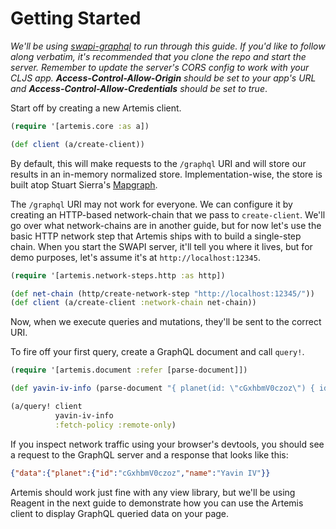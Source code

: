 # Getting Started

_We'll be using [swapi-graphql](https://github.com/graphql/swapi-graphql)
to run through this guide. If you'd like to follow along verbatim, it's
recommended that you clone the repo and start the server. Remember to update
the server's CORS config to work with your CLJS app.
**Access-Control-Allow-Origin** should be set to your app's URL and
**Access-Control-Allow-Credentials** should be set to true_.

Start off by creating a new Artemis client.

```clojure
(require '[artemis.core :as a])

(def client (a/create-client))
```

By default, this will make requests to the `/graphql` URI and will store our
results in an in-memory normalized store. Implementation-wise, the store is
built atop Stuart Sierra's
[Mapgraph](https://github.com/stuartsierra/mapgraph).

The `/graphql` URI may not work for everyone. We can configure it by creating
an HTTP-based network-chain that we pass to `create-client`. We'll go over what
network-chains are in another guide, but for now let's use the basic HTTP
network step that Artemis ships with to build a single-step chain. When you
start the SWAPI server, it'll tell you where it lives, but for demo purposes,
let's assume it's at `http://localhost:12345`.

```clojure
(require '[artemis.network-steps.http :as http])

(def net-chain (http/create-network-step "http://localhost:12345/"))
(def client (a/create-client :network-chain net-chain))
```

Now, when we execute queries and mutations, they'll be sent to the correct URI.

To fire off your first query, create a GraphQL document and call `query!`.

```clojure
(require '[artemis.document :refer [parse-document]])

(def yavin-iv-info (parse-document "{ planet(id: \"cGxhbmV0czoz\") { id name } }"))

(a/query! client
          yavin-iv-info
          :fetch-policy :remote-only)
```

If you inspect network traffic using your browser's devtools, you should see a
request to the GraphQL server and a response that looks like this:

```json
{"data":{"planet":{"id":"cGxhbmV0czoz","name":"Yavin IV"}}
```

Artemis should work just fine with any view library, but we'll be using Reagent
in the next guide to demonstrate how you can use the Artemis client to display
GraphQL queried data on your page.
